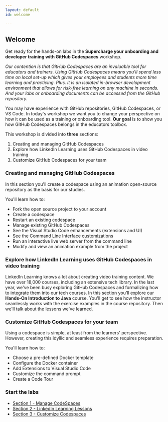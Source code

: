```yaml
---
layout: default
id: welcome

---
```



## Welcome
Get ready for the hands-on labs in the **Supercharge your onboarding and developer training with GitHub Codespaces** workshop. 

*Our contention is that GitHub Codespaces are an invaluable tool for educators and trainers. Using GitHub Codespaces means you'll spend less time on local set-up which gives your employees and students more time learning and practicing. Plus. it is an isolated in-browser development environment that allows for risk-free learning on any machine in seconds. And your labs or onboarding documents can be accessed from the GitHub repository.*

You may have experience with GitHub repositories, GitHub Codespaces, or VS Code. In today's workshop we want you to change your perspective on how it can be used as a training or onboarding tool.
**Our goal** is to show you how GitHub Codespaces belongs in the educators toolbox. 

This workshop is divided into **three** sections:

1. Creating and managing GitHub Codespaces
2. Explore how LinkedIn Learning uses GitHub Codespaces in video training
3. Customize GitHub Codespaces for your team

### Creating and managing GitHub Codespaces

In this section you'll create a codespace using an animation open-source repository as the basis for our studies.

You'll learn how to:

* Fork the open source project to your account
* Create a codespace
* Restart an existing codespace
* Manage existing GitHub Codespaces
* See the Visual Studio Code enhancements (extensions and UI)
* See the Command Line Interface customizations
* Run an interactive live web server from the command line
* Modify and view an animation example from the project

###	Explore how LinkedIn Learning uses GitHub Codespaces in video training

LinkedIn Learning knows a lot about creating video training content. We have over 18,000 courses, including an extensive tech library. In the last year, we've been busy exploring GitHub Codespaces and formalizing how to integrate them into our tech courses. In this section you'll explore our **Hands-On Introduction to Java** course. You'll get to see how the instructor seamlessly works with the exercise examples in the course repository. Then we'll talk about the lessons we've learned.

### Customize GitHub Codespaces for your team

Using a codespace is simple, at least from the learners' perspective. However, creating this idyllic and seamless experience requires preparation.

You'll learn how to:

* Choose a pre-defined Docker template
* Configure the Docker container
* Add Extensions to Visual Studio Code
* Customize the command prompt
* Create a Code Tour

### Start the labs

* <a href="/walt/">Section 1 - Manage CodeSpaces</a>
* <a href="/morten/">Section 2 - LinkedIn Learning Lessons</a>
* <a href="/ray/">Section 3 - Customize Codespaces</a>
